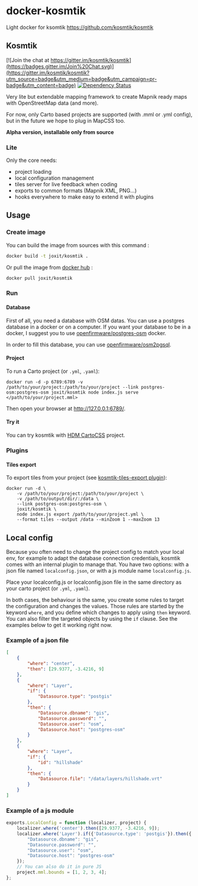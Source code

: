 # docker-kosmtik
Light docker for ksomtik https://github.com/kosmtik/kosmtik

## Kosmtik

[![Join the chat at https://gitter.im/kosmtik/kosmtik](https://badges.gitter.im/Join%20Chat.svg)](https://gitter.im/kosmtik/kosmtik?utm_source=badge&utm_medium=badge&utm_campaign=pr-badge&utm_content=badge)
[![Dependency Status](https://david-dm.org/kosmtik/kosmtik.svg)](https://david-dm.org/kosmtik/kosmtik)

Very lite but extendable mapping framework to create Mapnik ready maps with
OpenStreetMap data (and more).

For now, only Carto based projects are supported (with .mml or .yml config),
but in the future we hope to plug in MapCSS too.

**Alpha version, installable only from source**

### Lite

Only the core needs:

- project loading
- local configuration management
- tiles server for live feedback when coding
- exports to common formats (Mapnik XML, PNG…)
- hooks everywhere to make easy to extend it with plugins

## Usage
### Create image
You can build the image from sources with this command :
```sh
docker build -t joxit/kosmtik .
```

Or pull the image from [docker hub](https://hub.docker.com/r/joxit/kosmtik/) :
```sh
docker pull joxit/kosmtik
```

### Run

#### Database

First of all, you need a database with OSM datas. You can use a postgres database in a docker or on a computer.
If you want your database to be in a docker, I suggest you to use [openfirmware/postgres-osm](https://hub.docker.com/r/openfirmware/postgres-osm/) docker.

In order to fill this database, you can use [openfirmware/osm2pgsql](https://hub.docker.com/r/openfirmware/osm2pgsql/).

#### Project

To run a Carto project (or `.yml`, `.yaml`):

```
docker run -d -p 6789:6789 -v /path/to/your/project:/path/to/your/project --link postgres-osm:postgres-osm joxit/kosmtik node index.js serve </path/to/your/project.mml>
```

Then open your browser at http://127.0.0.1:6789/.

#### Try it

You can try kosmtik with [HDM CartoCSS](https://github.com/hotosm/HDM-CartoCSS) project.

### Plugins

#### Tiles export
To export tiles from your project (see [kosmtik-tiles-export plugin](https://github.com/kosmtik/kosmtik-tiles-export)):

```
docker run -d \
    -v /path/to/your/project:/path/to/your/project \
    -v /path/to/output/dir/:/data \
    --link postgres-osm:postgres-osm \
    joxit/kosmtik \
    node index.js export /path/to/your/project.yml \
    --format tiles --output /data --minZoom 1 --maxZoom 13
```

## Local config

Because you often need to change the project config to match your
local env, for example to adapt the database connection credentials,
kosmtik comes with an internal plugin to manage that. You have two
options: with a json file named `localconfig.json`, or with a js module
name `localconfig.js`.

Place your localconfig.js or localconfig.json file in the same directory as your 
carto project (or `.yml`, `.yaml`).

In both cases, the behaviour is the same, you create some rules to target
the configuration and changes the values. Those rules are started by the
keyword `where`, and you define which changes to apply using `then`
keyword. You can also filter the targeted objects by using the `if` clause.
See the examples below to get it working right now.

### Example of a json file
```json
[
    {
        "where": "center",
        "then": [29.9377, -3.4216, 9]
    },
    {
        "where": "Layer",
        "if": {
            "Datasource.type": "postgis"
        },
        "then": {
            "Datasource.dbname": "gis",
            "Datasource.password": "",
            "Datasource.user": "osm",
            "Datasource.host": "postgres-osm"
        }
    },
    {
        "where": "Layer",
        "if": {
            "id": "hillshade"
        },
        "then": {
            "Datasource.file": "/data/layers/hillshade.vrt"
        }
    }
]
```

### Example of a js module
```javascript
exports.LocalConfig = function (localizer, project) {
    localizer.where('center').then([29.9377, -3.4216, 9]);
    localizer.where('Layer').if({'Datasource.type': 'postgis'}).then({
        "Datasource.dbname": "gis",
        "Datasource.password": "",
        "Datasource.user": "osm",
        "Datasource.host": "postgres-osm"
    });
    // You can also do it in pure JS
    project.mml.bounds = [1, 2, 3, 4];
};

```
